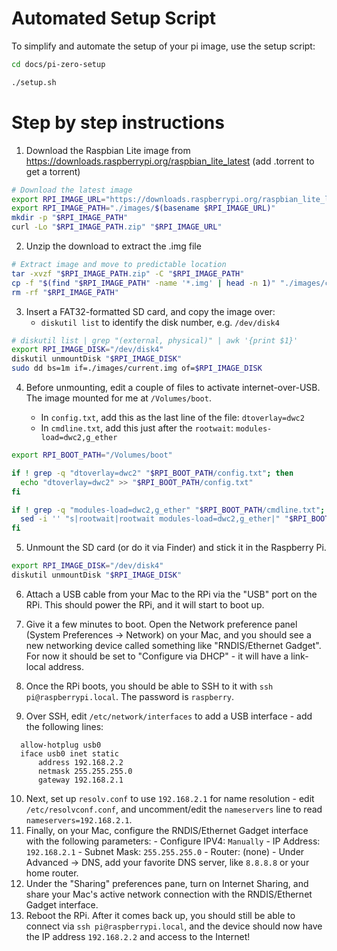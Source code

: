 # Automated Setup Script

To simplify and automate the setup of your pi image, use the setup script:

```bash
cd docs/pi-zero-setup

./setup.sh 
```

# Step by step instructions

  1. Download the Raspbian Lite image from https://downloads.raspberrypi.org/raspbian_lite_latest (add .torrent to get a torrent)
```bash
# Download the latest image
export RPI_IMAGE_URL="https://downloads.raspberrypi.org/raspbian_lite_latest"
export RPI_IMAGE_PATH="./images/$(basename $RPI_IMAGE_URL)"
mkdir -p "$RPI_IMAGE_PATH"
curl -Lo "$RPI_IMAGE_PATH.zip" "$RPI_IMAGE_URL"
```

  2. Unzip the download to extract the .img file
```bash
# Extract image and move to predictable location
tar -xvzf "$RPI_IMAGE_PATH.zip" -C "$RPI_IMAGE_PATH"
cp -f "$(find "$RPI_IMAGE_PATH" -name '*.img' | head -n 1)" "./images/current.img"
rm -rf "$RPI_IMAGE_PATH"
```

  3. Insert a FAT32-formatted SD card, and copy the image over:
      - `diskutil list` to identify the disk number, e.g. `/dev/disk4`
```bash
# diskutil list | grep "(external, physical)" | awk '{print $1}'
export RPI_IMAGE_DISK="/dev/disk4"
diskutil unmountDisk "$RPI_IMAGE_DISK"
sudo dd bs=1m if=./images/current.img of=$RPI_IMAGE_DISK
```

  4. Before unmounting, edit a couple of files to activate internet-over-USB. The image mounted for me at `/Volumes/boot`.

      - In `config.txt`, add this as the last line of the file: `dtoverlay=dwc2`
      - In `cmdline.txt`, add this just after the `rootwait`: `modules-load=dwc2,g_ether`
```bash
export RPI_BOOT_PATH="/Volumes/boot"

if ! grep -q "dtoverlay=dwc2" "$RPI_BOOT_PATH/config.txt"; then
  echo "dtoverlay=dwc2" >> "$RPI_BOOT_PATH/config.txt"
fi

if ! grep -q "modules-load=dwc2,g_ether" "$RPI_BOOT_PATH/cmdline.txt"; then  
  sed -i '' "s|rootwait|rootwait modules-load=dwc2,g_ether|" "$RPI_BOOT_PATH/cmdline.txt"
fi
```

  5. Unmount the SD card (or do it via Finder) and stick it in the Raspberry Pi.
```bash
export RPI_IMAGE_DISK="/dev/disk4"
diskutil unmountDisk "$RPI_IMAGE_DISK"
```

  6. Attach a USB cable from your Mac to the RPi via the "USB" port on the RPi.  This should power the RPi, and it will start to boot up.

  7. Give it a few minutes to boot. Open the Network preference panel (System Preferences -> Network) on your Mac, and you should see a new networking device called something like "RNDIS/Ethernet Gadget".  For now it should be set to "Configure via DHCP" - it will have a link-local address.

  8. Once the RPi boots, you should be able to SSH to it with `ssh pi@raspberrypi.local`.  The password is `raspberry`.

  9. Over SSH, edit `/etc/network/interfaces` to add a USB interface - add the following lines:
```
  allow-hotplug usb0
  iface usb0 inet static
      address 192.168.2.2
      netmask 255.255.255.0
      gateway 192.168.2.1
```
  10. Next, set up `resolv.conf` to use `192.168.2.1` for name resolution - edit `/etc/resolvconf.conf`, and uncomment/edit the `nameservers` line to read `nameservers=192.168.2.1`.
  11. Finally, on your Mac, configure the RNDIS/Ethernet Gadget interface with the following parameters:
    - Configure IPV4: `Manually`
    - IP Address: `192.168.2.1`
    - Subnet Mask: `255.255.255.0`
    - Router: (none)
    - Under Advanced -> DNS, add your favorite DNS server, like `8.8.8.8` or your home router.
  12. Under the "Sharing" preferences pane, turn on Internet Sharing, and share your Mac's active network connection with the RNDIS/Ethernet Gadget interface.
  13. Reboot the RPi.  After it comes back up, you should still be able to connect via `ssh pi@raspberrypi.local`, and the device should now have the IP address `192.168.2.2` and access to the Internet!